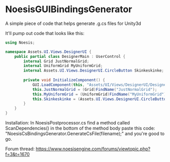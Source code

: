 # NoesisGUIBindingsGenerator
A simple piece of code that helps generate .g.cs files for Unity3d

It'll pump out code that looks like this:
```csharp
using Noesis;

namespace Assets.UI.Views.DesignerUI {
	public partial class DesignerMain : UserControl {
		internal Grid JustNormalGrid;
		internal UniformGrid MyUniformGrid;
		internal Assets.UI.Views.DesignerUI.CircleButton Skinkeskinke;
    
		private void InitializeComponent() {
			GUI.LoadComponent(this, "Assets/UI/Views/DesignerUI/DesignerMain.xaml");
			this.JustNormalGrid = (Grid)FindName("JustNormalGrid");
			this.MyUniformGrid = (UniformGrid)FindName("MyUniformGrid");
			this.Skinkeskinke = (Assets.UI.Views.DesignerUI.CircleButton)FindName("Skinkeskinke");
		}
	}
}
```

Installation:
In NoesisPostprocessor.cs find a method called ScanDependencies() in the bottom of the method body paste this code: "NoesisCsBindingsGenerator.GenerateCsFile(filename);" and you're good to go.

Forum thread: https://www.noesisengine.com/forums/viewtopic.php?f=3&t=1670
